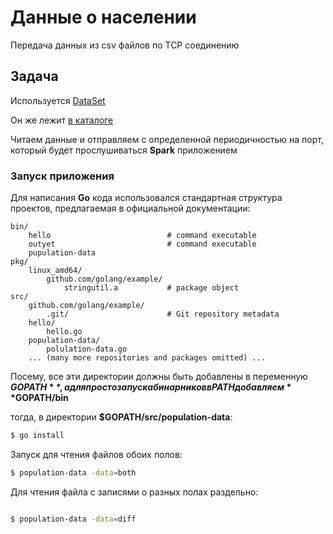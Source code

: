 # Данные о населении

Передача данных из csv файлов по TCP соединению

## Задача

Используется [DataSet](https://github.com/datasets/population-city)

Он же лежит [в каталоге](data)

Читаем данные и отправляем с определенной периодичностью на порт,
который будет прослушиваться **Spark** приложением

### Запуск приложения

Для написания **Go** кода использовался стандартная структура проектов, 
предлагаемая в официальной документации:

```
bin/
    hello                          # command executable
    outyet                         # command executable
    pupulation-data
pkg/
    linux_amd64/
        github.com/golang/example/
            stringutil.a           # package object
src/
    github.com/golang/example/
        .git/                      # Git repository metadata
	hello/
	    hello.go                   
    population-data/
        polulation-data.go
    ... (many more repositories and packages omitted) ...
```

Посему, все эти директории должны быть добавлены в переменную
**$GOPATH**, а для просто запуска бинарников в PATH добавляем **$GOPATH/bin** 

тогда, в директории **$GOPATH/src/population-data**: 
```bash
$ go install
```

Запуск для чтения файлов обоих полов:
```bash
$ population-data -data=both 
```
Для чтения файла с записями о разных полах раздельно:
```bash

$ population-data -data=diff
```